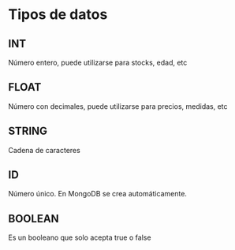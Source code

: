 # Tipos de datos
## INT 
Número entero, puede utilizarse para stocks, edad, etc
## FLOAT
Número con decimales, puede utilizarse para precios, medidas, etc
## STRING
Cadena de caracteres
## ID
Número único. En MongoDB se crea automáticamente.
## BOOLEAN
Es un booleano que solo acepta true o false